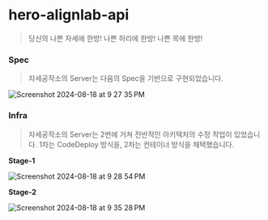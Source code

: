 # hero-alignlab-api

> 당신의 나쁜 자세에 한방! 나쁜 허리에 한방! 나쁜 목에 한방!

### Spec

> 자세공작소의 Server는 다음의 Spec을 기반으로 구현되었습니다.

![Screenshot 2024-08-18 at 9 27 35 PM](https://github.com/user-attachments/assets/221fc8cb-cc23-4538-bde7-8a409f67a75b)

### Infra

> 자세공작소의 Server는 2번에 거쳐 전반적인 아키텍처의 수정 작업이 있었습니다.
> 1차는 CodeDeploy 방식을, 2차는 컨테이너 방식을 채택했습니다.

**Stage-1**

![Screenshot 2024-08-18 at 9 28 54 PM](https://github.com/user-attachments/assets/ad1fb46b-905c-461c-8912-5ef9302fe44b)

**Stage-2**

![Screenshot 2024-08-18 at 9 35 28 PM](https://github.com/user-attachments/assets/4ddf7c8f-d938-4224-b8a8-4e195dfc9046)
